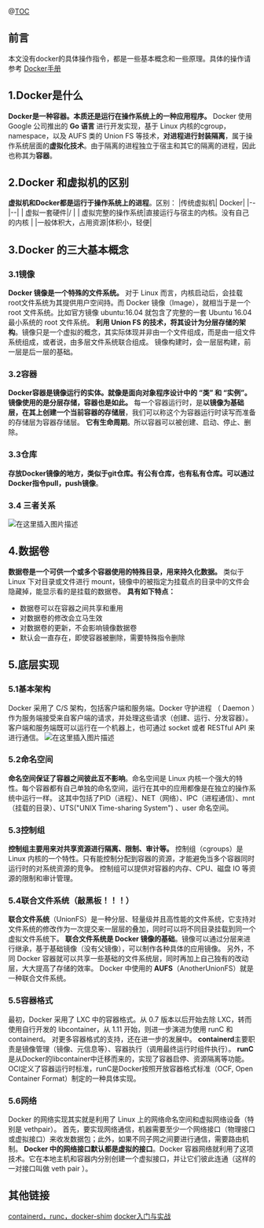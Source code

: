 @[TOC](目录)

## 前言
本文没有docker的具体操作指令，都是一些基本概念和一些原理。具体的操作请参考
[Docker手册](https://yeasy.gitbooks.io/docker_practice/content/)

## 1.Docker是什么
**Docker是一种容器。本质还是运行在操作系统上的一种应用程序。**
Docker 使用 Google 公司推出的 **Go 语言** 进行开发实现，基于 Linux 内核的cgroup，namespace，以及 AUFS 类的 Union FS 等技术，**对进程进行封装隔离**，属于操作系统层面的**虚拟化技术**。由于隔离的进程独立于宿主和其它的隔离的进程，因此也称其为**容器**。


## 2.Docker 和虚拟机的区别
**虚拟机和Docker都是运行于操作系统上的进程**。区别：
|传统虚拟机|  Docker|
|--|--|
|  虚拟一套硬件|/  |
|  虚拟完整的操作系统|直接运行与宿主的内核。没有自己的内核 |
|一般体积大，占用资源|体积小，轻便|

##  3.Docker 的三大基本概念
### 3.1镜像
**Docker 镜像是一个特殊的文件系统。**
对于 Linux 而言，内核启动后，会挂载  root文件系统为其提供用户空间持。而 Docker 镜像（Image），就相当于是一个  root  文件系统。比如官方镜像  ubuntu:16.04  就包含了完整的一套 Ubuntu 16.04 最小系统的  root  文件系统。
**利用 **Union FS** 的技术，将其设计为分层存储的架构**。镜像只是一个虚拟的概念，其实际体现并非由一个文件组成，而是由一组文件系统组成，或者说，由多层文件系统联合组成。
镜像构建时，会一层层构建，前一层是后一层的基础。
### 3.2容器
**Docker容器是镜像运行的实体。就像是面向对象程序设计中的  “类”  和  “实例”。镜像使用的是分层存储，容器也是如此。**
每一个容器运行时，是**以镜像为基础层，在其上创建一个当前容器的存储层**，我们可以称这个为容器运行时读写而准备的存储层为容器存储层。
**它有生命周期**。所以容器可以被创建、启动、停止、删除。

### 3.3仓库
**存放Docker镜像的地方，类似于git仓库。有公有仓库，也有私有仓库。可以通过Docker指令pull，push镜像**。
### 3.4 三者关系
![在这里插入图片描述](https://img-blog.csdnimg.cn/20190223170412951.png?x-oss-process=image/watermark,type_ZmFuZ3poZW5naGVpdGk,shadow_10,text_aHR0cHM6Ly9ibG9nLmNzZG4ubmV0L2xzd19kYWJhb2ppYW4=,size_16,color_FFFFFF,t_70)
## 4.数据卷
**数据卷是一个可供一个或多个容器使用的特殊目录，用来持久化数据。**
类似于 Linux 下对目录或文件进行 mount，镜像中的被指定为挂载点的目录中的文件会隐藏掉，能显示看的是挂载的数据卷。
**具有如下特点：**
 - 数据卷可以在容器之间共享和重用
 -  对数据卷的修改会立马生效 
 - 对数据卷的更新，不会影响镜像数据卷 
 - 默认会一直存在，即使容器被删除，需要特殊指令删除

## 5.底层实现
### 5.1基本架构
Docker 采用了  C/S  架构，包括客户端和服务端。Docker 守护进程 （ Daemon  ）作为服务端接受来自客户端的请求，并处理这些请求（创建、运行、分发容器）。
客户端和服务端既可以运行在一个机器上，也可通过  socket  或者  RESTful API  来进行通信。
![在这里插入图片描述](https://img-blog.csdnimg.cn/20190223171726417.png?x-oss-process=image/watermark,type_ZmFuZ3poZW5naGVpdGk,shadow_10,text_aHR0cHM6Ly9ibG9nLmNzZG4ubmV0L2xzd19kYWJhb2ppYW4=,size_16,color_FFFFFF,t_70)
### 5.2命名空间
**命名空间保证了容器之间彼此互不影响**。命名空间是 Linux 内核一个强大的特性。每个容器都有自己单独的命名空间，运行在其中的应用都像是在独立的操作系统中运行一样。
这其中包括了PID（进程）、NET（网络）、IPC（进程通信）、mnt（挂载的目录）、UTS("UNIX Time-sharing System") 、user 命名空间。
### 5.3控制组
**控制组主要用来对共享资源进行隔离、限制、审计等。**
控制组（cgroups）是 Linux 内核的一个特性。只有能控制分配到容器的资源，才能避免当多个容器同时运行时的对系统资源的竞争。
控制组可以提供对容器的内存、CPU、磁盘 IO 等资源的限制和审计管理。
###  5.4联合文件系统（敲黑板！！！）
**联合文件系统**（UnionFS）是一种分层、轻量级并且高性能的文件系统，它支持对文件系统的修改作为一次提交来一层层的叠加，同时可以将不同目录挂载到同一个虚拟文件系统下。
**联合文件系统是 Docker 镜像的基础**。镜像可以通过分层来进行继承，基于基础镜像（没有父镜像），可以制作各种具体的应用镜像。
另外，不同 Docker 容器就可以共享一些基础的文件系统层，同时再加上自己独有的改动层，大大提高了存储的效率。
Docker 中使用的 **AUFS**（AnotherUnionFS）就是一种联合文件系统。

###  5.5容器格式
最初，Docker 采用了  LXC  中的容器格式。从 0.7 版本以后开始去除 LXC，转而使用自行开发的 libcontainer，从 1.11 开始，则进一步演进为使用 runC 和 containerd。
对更多容器格式的支持，还在进一步的发展中。
**containerd**主要职责是镜像管理（镜像、元信息等）、容器执行（调用最终运行时组件执行）。
**runC**是从Docker的libcontainer中迁移而来的，实现了容器启停、资源隔离等功能。OCI定义了容器运行时标准，runC是Docker按照开放容器格式标准（OCF, Open Container Format）制定的一种具体实现。

###  5.6网络
Docker 的网络实现其实就是利用了 Linux 上的网络命名空间和虚拟网络设备（特别是 vethpair）。
首先，要实现网络通信，机器需要至少一个网络接口（物理接口或虚拟接口）来收发数据包；此外，如果不同子网之间要进行通信，需要路由机制。
**Docker 中的网络接口默认都是虚拟的接口**。Docker 容器网络就利用了这项技术。它在本地主机和容器内分别创建一个虚拟接口，并让它们彼此连通（这样的一对接口叫做  veth pair  ）。
## 其他链接

[containerd，runc，docker-shim](https://www.jianshu.com/p/52c0f12b0294)
[docker入门与实战](https://yeasy.gitbooks.io/docker_practice/content/)